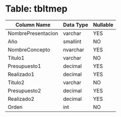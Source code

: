 # Table: tbltmep

| Column Name | Data Type | Nullable |
|-------------|-----------|----------|
| NombrePresentacion | varchar | YES |
| Año | smallint | NO |
| NombreConcepto | nvarchar | YES |
| Titulo1 | varchar | NO |
| Presupuesto1 | decimal | YES |
| Realizado1 | decimal | YES |
| Titulo2 | varchar | NO |
| Presupuesto2 | decimal | YES |
| Realizado2 | decimal | YES |
| Orden | int | NO |
